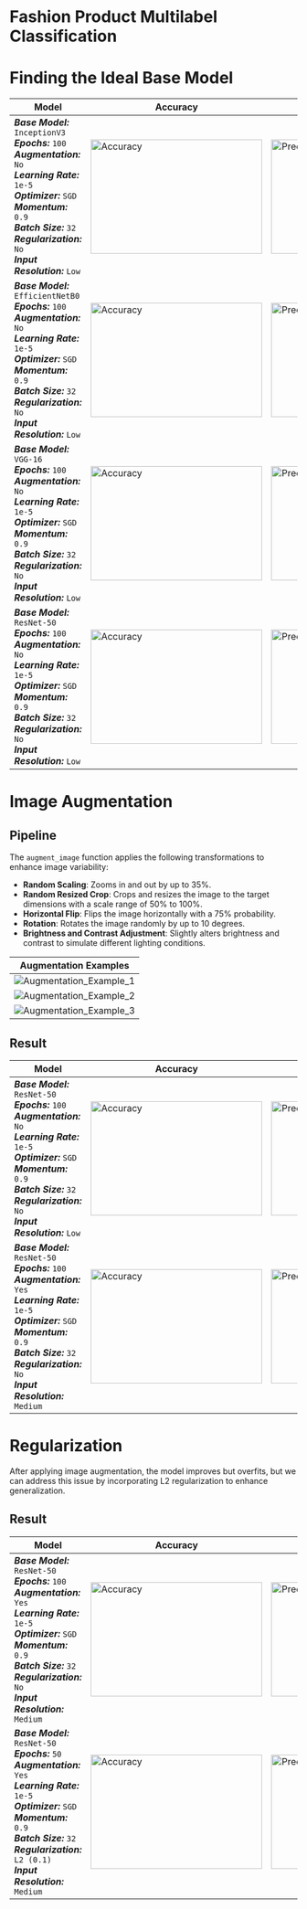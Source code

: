 # Fashion Product Multilabel Classification

# Finding the Ideal Base Model
<table>
  <thead>
    <tr>
      <th>Model</th>
      <th>Accuracy</th>
      <th>Precision & Recall</th>
    </tr>
  </thead>
  <tbody>
    <tr>
      <td>
        <strong><em>Base Model:</em></strong> <code>InceptionV3</code><br>
        <strong><em>Epochs:</em></strong> <code>100</code><br>
        <strong><em>Augmentation:</em></strong> <code>No</code><br>
        <strong><em>Learning Rate:</em></strong> <code>1e-5</code><br>
        <strong><em>Optimizer:</em></strong> <code>SGD</code><br>
        <strong><em>Momentum:</em></strong> <code>0.9</code><br>
        <strong><em>Batch Size:</em></strong> <code>32</code><br>
        <strong><em>Regularization:</em></strong> <code>No</code><br>
        <strong><em>Input Resolution:</em></strong> <code>Low</code>
      </td>
      <td>
        <img src="https://github.com/user-attachments/assets/4db8144d-a452-4361-860f-248b7766ec8b" alt="Accuracy" width="300" height="200">
      </td>
      <td>
        <img src="https://github.com/user-attachments/assets/5b172a36-d6a9-42eb-9f1c-340c1757e386" alt="Precision Recall" width="300" height="200">
      </td>
    </tr>
    <tr>
      <td>
        <strong><em>Base Model:</em></strong> <code>EfficientNetB0</code><br>
        <strong><em>Epochs:</em></strong> <code>100</code><br>
        <strong><em>Augmentation:</em></strong> <code>No</code><br>
        <strong><em>Learning Rate:</em></strong> <code>1e-5</code><br>
        <strong><em>Optimizer:</em></strong> <code>SGD</code><br>
        <strong><em>Momentum:</em></strong> <code>0.9</code><br>
        <strong><em>Batch Size:</em></strong> <code>32</code><br>
        <strong><em>Regularization:</em></strong> <code>No</code><br>
        <strong><em>Input Resolution:</em></strong> <code>Low</code>
      </td>
      <td>
        <img src="https://github.com/user-attachments/assets/6ff3fc06-da45-41fe-a32c-ef1457553091" alt="Accuracy" width="300" height="200">
      </td>
      <td>
        <img src="https://github.com/user-attachments/assets/df630c03-3eac-4c6d-96ca-d3f6896c0013" alt="Precision Recall" width="300" height="200">
      </td>
    </tr>
    <tr>
      <td>
        <strong><em>Base Model:</em></strong> <code>VGG-16</code><br>
        <strong><em>Epochs:</em></strong> <code>100</code><br>
        <strong><em>Augmentation:</em></strong> <code>No</code><br>
        <strong><em>Learning Rate:</em></strong> <code>1e-5</code><br>
        <strong><em>Optimizer:</em></strong> <code>SGD</code><br>
        <strong><em>Momentum:</em></strong> <code>0.9</code><br>
        <strong><em>Batch Size:</em></strong> <code>32</code><br>
        <strong><em>Regularization:</em></strong> <code>No</code><br>
        <strong><em>Input Resolution:</em></strong> <code>Low</code>
      </td>
      <td>
        <img src="https://github.com/user-attachments/assets/6b3491b8-bc6f-4e4f-88fc-3b4b960c56ac" alt="Accuracy" width="300" height="200">
      </td>
      <td>
        <img src="https://github.com/user-attachments/assets/dc841512-ad1c-4d33-85d3-d4849c2dc42d" alt="Precision Recall" width="300" height="200">
      </td>
    </tr>
    <tr>
      <td>
        <strong><em>Base Model:</em></strong> <code>ResNet-50</code><br>
        <strong><em>Epochs:</em></strong> <code>100</code><br>
        <strong><em>Augmentation:</em></strong> <code>No</code><br>
        <strong><em>Learning Rate:</em></strong> <code>1e-5</code><br>
        <strong><em>Optimizer:</em></strong> <code>SGD</code><br>
        <strong><em>Momentum:</em></strong> <code>0.9</code><br>
        <strong><em>Batch Size:</em></strong> <code>32</code><br>
        <strong><em>Regularization:</em></strong> <code>No</code><br>
        <strong><em>Input Resolution:</em></strong> <code>Low</code>
      </td>
      <td>
        <img src="https://github.com/user-attachments/assets/427d5d6c-1d5d-4448-96f6-abe4282de737" alt="Accuracy" width="300" height="200">
      </td>
      <td>
        <img src="https://github.com/user-attachments/assets/0b5592e1-0cf2-416a-9b0f-b8856e587a96" alt="Precision Recall" width="300" height="200">
      </td>
    </tr>
  </tbody>
</table>



# Image Augmentation

## Pipeline
The `augment_image` function applies the following transformations to enhance image variability:

- **Random Scaling**: Zooms in and out by up to 35%.
- **Random Resized Crop**: Crops and resizes the image to the target dimensions with a scale range of 50% to 100%.
- **Horizontal Flip**: Flips the image horizontally with a 75% probability.
- **Rotation**: Rotates the image randomly by up to 10 degrees.
- **Brightness and Contrast Adjustment**: Slightly alters brightness and contrast to simulate different lighting conditions.

| Augmentation Examples |
|------------------------|
| ![Augmentation_Example_1](https://github.com/user-attachments/assets/6b41c041-de03-49ed-90bd-669f6f268b47) |
| ![Augmentation_Example_2](https://github.com/user-attachments/assets/23e3f51c-456c-40d1-8f63-736fa1203e9b) |
| ![Augmentation_Example_3](https://github.com/user-attachments/assets/113213ea-8c5a-4039-be93-bd194d39f171) |

## Result
<table>
  <thead>
    <tr>
      <th>Model</th>
      <th>Accuracy</th>
      <th>Precision & Recall</th>
    </tr>
  </thead>
  <tbody>
    <tr>
      <td>
        <strong><em>Base Model:</em></strong> <code>ResNet-50</code><br>
        <strong><em>Epochs:</em></strong> <code>100</code><br>
        <strong><em>Augmentation:</em></strong> <code>No</code><br>
        <strong><em>Learning Rate:</em></strong> <code>1e-5</code><br>
        <strong><em>Optimizer:</em></strong> <code>SGD</code><br>
        <strong><em>Momentum:</em></strong> <code>0.9</code><br>
        <strong><em>Batch Size:</em></strong> <code>32</code><br>
        <strong><em>Regularization:</em></strong> <code>No</code><br>
        <strong><em>Input Resolution:</em></strong> <code>Low</code>
      </td>
      <td>
        <img src="https://github.com/user-attachments/assets/427d5d6c-1d5d-4448-96f6-abe4282de737" alt="Accuracy" width="300" height="200">
      </td>
      <td>
        <img src="https://github.com/user-attachments/assets/0b5592e1-0cf2-416a-9b0f-b8856e587a96" alt="Precision Recall" width="300" height="200">
      </td>
    </tr>
    <tr>
      <td>
        <strong><em>Base Model:</em></strong> <code>ResNet-50</code><br>
        <strong><em>Epochs:</em></strong> <code>100</code><br>
        <strong><em>Augmentation:</em></strong> <code>Yes</code><br>
        <strong><em>Learning Rate:</em></strong> <code>1e-5</code><br>
        <strong><em>Optimizer:</em></strong> <code>SGD</code><br>
        <strong><em>Momentum:</em></strong> <code>0.9</code><br>
        <strong><em>Batch Size:</em></strong> <code>32</code><br>
        <strong><em>Regularization:</em></strong> <code>No</code><br>
        <strong><em>Input Resolution:</em></strong> <code>Medium</code>
      </td>
      <td>
        <img src="https://github.com/user-attachments/assets/504e7654-8fd3-47ce-bb94-dd293cddff0a" alt="Accuracy" width="300" height="200">
      </td>
      <td>
        <img src="https://github.com/user-attachments/assets/52b5b298-c9de-4e28-9c9b-bd676b68e3dc" alt="Precision Recall" width="300" height="200">
      </td>
    </tr>
  </tbody>
</table>

# Regularization
After applying image augmentation, the model improves but overfits, but we can address this issue by incorporating L2 regularization to enhance generalization.

## Result
<table>
  <thead>
    <tr>
      <th>Model</th>
      <th>Accuracy</th>
      <th>Precision & Recall</th>
    </tr>
  </thead>
  <tbody>
    <tr>
      <td>
        <strong><em>Base Model:</em></strong> <code>ResNet-50</code><br>
        <strong><em>Epochs:</em></strong> <code>100</code><br>
        <strong><em>Augmentation:</em></strong> <code>Yes</code><br>
        <strong><em>Learning Rate:</em></strong> <code>1e-5</code><br>
        <strong><em>Optimizer:</em></strong> <code>SGD</code><br>
        <strong><em>Momentum:</em></strong> <code>0.9</code><br>
        <strong><em>Batch Size:</em></strong> <code>32</code><br>
        <strong><em>Regularization:</em></strong> <code>No</code><br>
        <strong><em>Input Resolution:</em></strong> <code>Medium</code>
      </td>
      <td>
        <img src="https://github.com/user-attachments/assets/504e7654-8fd3-47ce-bb94-dd293cddff0a" alt="Accuracy" width="300" height="200">
      </td>
      <td>
        <img src="https://github.com/user-attachments/assets/52b5b298-c9de-4e28-9c9b-bd676b68e3dc" alt="Precision Recall" width="300" height="200">
      </td>
    </tr>
    <tr>
      <td>
        <strong><em>Base Model:</em></strong> <code>ResNet-50</code><br>
        <strong><em>Epochs:</em></strong> <code>50</code><br>
        <strong><em>Augmentation:</em></strong> <code>Yes</code><br>
        <strong><em>Learning Rate:</em></strong> <code>1e-5</code><br>
        <strong><em>Optimizer:</em></strong> <code>SGD</code><br>
        <strong><em>Momentum:</em></strong> <code>0.9</code><br>
        <strong><em>Batch Size:</em></strong> <code>32</code><br>
        <strong><em>Regularization:</em></strong> <code>L2 (0.1)</code><br>
        <strong><em>Input Resolution:</em></strong> <code>Medium</code>
      </td>
      <td>
        <img src="https://github.com/user-attachments/assets/90a0f0ed-d16e-4084-aaa6-6c67601173a1" alt="Accuracy" width="300" height="200">
      </td>
      <td>
        <img src="https://github.com/user-attachments/assets/684c619d-b3e4-479f-b254-ae38fc2e6159" alt="Precision Recall" width="300" height="200">
      </td>
    </tr>
  </tbody>
</table>

